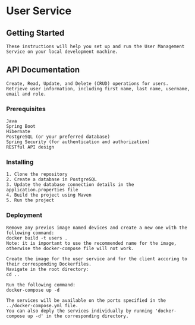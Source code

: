 # User Service

## Getting Started
    
    These instructions will help you set up and run the User Management Service on your local development machine.    

## API Documentation

    Create, Read, Update, and Delete (CRUD) operations for users.
    Retrieve user information, including first name, last name, username, email and role.

### Prerequisites

    Java
    Spring Boot
    Hibernate
    PostgreSQL (or your preferred database)
    Spring Security (for authentication and authorization)
    RESTful API design

### Installing

    1. Clone the repository
    2. Create a database in PostgreSQL
    3. Update the database connection details in the application.properties file
    4. Build the project using Maven
    5. Run the project

### Deployment

    Remove any previos image named devices and create a new one with the following command:   
    docker build -t users .
    Note: it is important to use the recommended name for the image, otherwise the docker-compose file will not work.

    Create the image for the user service and for the client accoring to their corresponding Dockerfiles.
    Navigate in the root directory: 
    cd ..

    Run the following command: 
    docker-compose up -d

    The services will be available on the ports specified in the ../docker-compose.yml file.
    You can also deply the services individually by running 'docker-compose up -d' in the corresponding directory.

